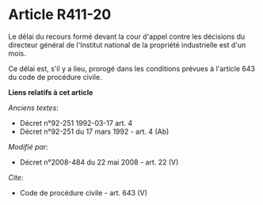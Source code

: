 # Article R411-20

Le délai du recours formé devant la cour d'appel contre les décisions du directeur général de l'Institut national de la
propriété industrielle est d'un mois. 

Ce délai est, s'il y a lieu, prorogé dans les conditions prévues à l'article 643 du code de procédure civile.

**Liens relatifs à cet article**

_Anciens textes_:

  - Décret n°92-251 1992-03-17 art. 4
  - Décret n°92-251 du 17 mars 1992 - art. 4 (Ab)

_Modifié par_:

  - Décret n°2008-484 du 22 mai 2008 - art. 22 (V)

_Cite_:

  - Code de procédure civile - art. 643 (V)
